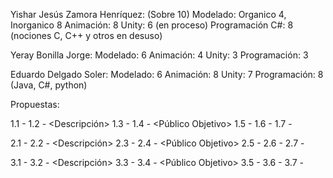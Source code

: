 Yishar Jesús Zamora Henríquez:  (Sobre 10)
	Modelado: Organico 4, Inorganico 8
	Animación: 8
	Unity: 6 (en proceso)
	Programación C#: 8 (nociones C, C++ y otros en desuso)

Yeray Bonilla Jorge:
	Modelado: 6
	Animación: 4
	Unity: 3
	Programación: 3

Eduardo Delgado Soler:
	Modelado: 6
	Animación: 8
	Unity: 7
	Programación: 8 (Java, C#, python)



Propuestas:

1.1 - <Nombre>
1.2 - <Descripción>
1.3 - <Objetivos>
1.4 - <Público Objetivo>
1.5 - <Competencia>
1.6 - <Recursos>
1.7 - <Tiempos>

2.1 - <Nombre>
2.2 - <Descripción>
2.3 - <Objetivos>
2.4 - <Público Objetivo>
2.5 - <Competencia>
2.6 - <Recursos>
2.7 - <Tiempos>

3.1 - <Nombre>
3.2 - <Descripción>
3.3 - <Objetivos>
3.4 - <Público Objetivo>
3.5 - <Competencia>
3.6 - <Recursos>
3.7 - <Tiempos>
